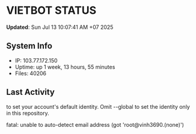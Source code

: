 # VIETBOT STATUS
**Updated**: Sun Jul 13 10:07:41 AM +07 2025

## System Info
- IP: 103.77.172.150
- Uptime: up 1 week, 13 hours, 55 minutes
- Files: 40206

## Last Activity

to set your account's default identity.
Omit --global to set the identity only in this repository.

fatal: unable to auto-detect email address (got 'root@vinh3690.(none)')
